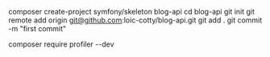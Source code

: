 composer create-project symfony/skeleton blog-api
cd blog-api
git init
git remote add origin git@github.com:loic-cotty/blog-api.git
git add .
git commit -m "first commit"

composer require profiler --dev

